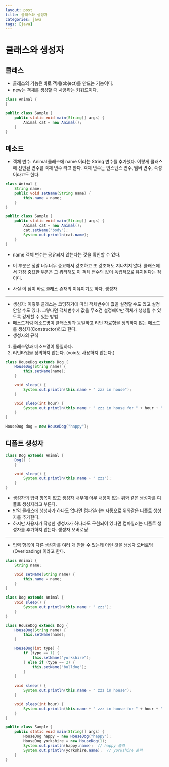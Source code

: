 ```yaml
---
layout: post
title: 클래스와 생성자
categories: java
tags: [java]
---
```

클래스와 생성자
================
클래스
------------
+ 클래스의 기능은 바로 객체(object)를 만드는 기능이다.
+ new는 객체를 생성할 때 사용하는 키워드이다. 
```java
class Animal {
}

public class Sample {
    public static void main(String[] args) {
        Animal cat = new Animal();
    }
}
```
메소드
--------------------
+ 객체 변수: Animal 클래스에 name 이라는 String 변수를 추가했다. 이렇게 클래스에 선언된 변수를 객체 변수 라고 한다. 객체 변수는 인스턴스 변수, 멤버 변수, 속성이라고도 한다.
```java
class Animal {
    String name;
    public void setName(String name) {
        this.name = name;
    }
}

public class Sample {
    public static void main(String[] args) {
        Animal cat = new Animal();
        cat.setName("body");
        System.out.println(cat.name);
    }
}
```
+ name 객체 변수는 공유되지 않는다는 것을 확인할 수 있다.

+ 이 부분은 정말 너무너무 중요해서 강조하고 또 강조해도 지나치지 않다. 클래스에서 가장 중요한 부분은 그 뭐라해도 이 객체 변수의 값이 독립적으로 유지된다는 점이다. 
+ 사실 이 점이 바로 클래스 존재의 이유이기도 하다. 
생성자
--------------
+ 생성자: 이렇듯 클래스는 코딩하기에 따라 객체변수에 값을 설정할 수도 있고 설정 안할 수도 있다. 그렇다면 객체변수에 값을 무조건 설정해야만 객체가 생성될 수 있도록 강제할 수 있는 방법
+ 메소드처럼 메소드명이 클래스명과 동일하고 리턴 자료형을 정의하지 않는 메소드를 생성자(Constructor)라고 한다.
+ 생성자의 규칙

1. 클래스명과 메소드명이 동일하다.
2. 리턴타입을 정의하지 않는다. (void도 사용하지 않는다.)
```java
class HouseDog extends Dog {
    HouseDog(String name) {
        this.setName(name);
    }

    void sleep() {
        System.out.println(this.name + " zzz in house");
    }

    void sleep(int hour) {
        System.out.println(this.name + " zzz in house for " + hour + " hours");
    }
}
```

```java
HouseDog dog = new HouseDog("happy");
```
디폴트 생성자
---------------
```java
class Dog extends Animal {
    Dog() {
    }

    void sleep() {
        System.out.println(this.name + " zzz");
    }
}
```
+ 생성자의 입력 항목이 없고 생성자 내부에 아무 내용이 없는 위와 같은 생성자를 디폴트 생성자라고 부른다.
+ 만약 클래스에 생성자가 하나도 없다면 컴파일러는 자동으로 위와같은 디폴트 생성자를 추가한다. 
+ 하지만 사용자가 작성한 생성자가 하나라도 구현되어 있다면 컴파일러는 디폴트 생성자를 추가하지 않는다.
생성자 오버로딩
----------------------
+ 입력 항목이 다른 생성자를 여러 개 만들 수 있는데 이런 것을 생성자 오버로딩(Overloading) 이라고 한다.
```java
class Animal {
    String name;

    void setName(String name) {
        this.name = name;
    }
}

class Dog extends Animal {
    void sleep() {
        System.out.println(this.name + " zzz");
    }
}

class HouseDog extends Dog {
    HouseDog(String name) {
        this.setName(name);
    }

    HouseDog(int type) {
        if (type == 1) {
            this.setName("yorkshire");
        } else if (type == 2) {
            this.setName("bulldog");
        }
    }

    void sleep() {
        System.out.println(this.name + " zzz in house");
    }

    void sleep(int hour) {
        System.out.println(this.name + " zzz in house for " + hour + " hours");
    }
}

public class Sample {
    public static void main(String[] args) {
        HouseDog happy = new HouseDog("happy");
        HouseDog yorkshire = new HouseDog(1);
        System.out.println(happy.name);  // happy 출력
        System.out.println(yorkshire.name);  // yorkshire 출력
    }
}

```
